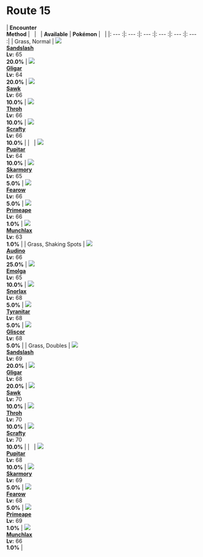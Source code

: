 # Route 15

| __Encounter<br>Method__ | &nbsp; | &nbsp; | __Available__ | __Pokémon__ | &nbsp; |
|: --- :|: --- :|: --- :|: --- :|: --- :|: --- :|
| Grass, Normal | ![][28] <br> __[Sandslash]__ <br> __Lv:__ 65 <br> __20.0%__ | ![][207] <br> __[Gligar]__ <br> __Lv:__ 64 <br> __20.0%__ | ![][539] <br> __[Sawk]__ <br> __Lv:__ 66 <br> __10.0%__ | ![][538] <br> __[Throh]__ <br> __Lv:__ 66 <br> __10.0%__ | ![][560] <br> __[Scrafty]__ <br> __Lv:__ 66 <br> __10.0%__ |
| &nbsp; | ![][247] <br> __[Pupitar]__ <br> __Lv:__ 64 <br> __10.0%__ | ![][227] <br> __[Skarmory]__ <br> __Lv:__ 65 <br> __5.0%__ | ![][22] <br> __[Fearow]__ <br> __Lv:__ 66 <br> __5.0%__ | ![][57] <br> __[Primeape]__ <br> __Lv:__ 66 <br> __1.0%__ | ![][446] <br> __[Munchlax]__ <br> __Lv:__ 63 <br> __1.0%__ |
| Grass, Shaking Spots | ![][531] <br> __[Audino]__ <br> __Lv:__ 66 <br> __25.0%__ | ![][587] <br> __[Emolga]__ <br> __Lv:__ 65 <br> __10.0%__ | ![][143] <br> __[Snorlax]__ <br> __Lv:__ 68 <br> __5.0%__ | ![][248] <br> __[Tyranitar]__ <br> __Lv:__ 68 <br> __5.0%__ | ![][472] <br> __[Gliscor]__ <br> __Lv:__ 68 <br> __5.0%__ |
| Grass, Doubles | ![][28] <br> __[Sandslash]__ <br> __Lv:__ 69 <br> __20.0%__ | ![][207] <br> __[Gligar]__ <br> __Lv:__ 68 <br> __20.0%__ | ![][539] <br> __[Sawk]__ <br> __Lv:__ 70 <br> __10.0%__ | ![][538] <br> __[Throh]__ <br> __Lv:__ 70 <br> __10.0%__ | ![][560] <br> __[Scrafty]__ <br> __Lv:__ 70 <br> __10.0%__ |
| &nbsp; | ![][247] <br> __[Pupitar]__ <br> __Lv:__ 68 <br> __10.0%__ | ![][227] <br> __[Skarmory]__ <br> __Lv:__ 69 <br> __5.0%__ | ![][22] <br> __[Fearow]__ <br> __Lv:__ 68 <br> __5.0%__ | ![][57] <br> __[Primeape]__ <br> __Lv:__ 69 <br> __1.0%__ | ![][446] <br> __[Munchlax]__ <br> __Lv:__ 66 <br> __1.0%__ |


[28]: ../img/animated/28.gif
[Sandslash]: ../../pokemons/028/
[207]: ../img/animated/207.gif
[Gligar]: ../../pokemons/207/
[539]: ../img/animated/539.gif
[Sawk]: ../../pokemons/539/
[538]: ../img/animated/538.gif
[Throh]: ../../pokemons/538/
[560]: ../img/animated/560.gif
[Scrafty]: ../../pokemons/560/
[247]: ../img/animated/247.gif
[Pupitar]: ../../pokemons/247/
[227]: ../img/animated/227.gif
[Skarmory]: ../../pokemons/227/
[22]: ../img/animated/22.gif
[Fearow]: ../../pokemons/022/
[57]: ../img/animated/57.gif
[Primeape]: ../../pokemons/057/
[446]: ../img/animated/446.gif
[Munchlax]: ../../pokemons/446/
[531]: ../img/animated/531.gif
[Audino]: ../../pokemons/531/
[587]: ../img/animated/587.gif
[Emolga]: ../../pokemons/587/
[143]: ../img/animated/143.gif
[Snorlax]: ../../pokemons/143/
[248]: ../img/animated/248.gif
[Tyranitar]: ../../pokemons/248/
[472]: ../img/animated/472.gif
[Gliscor]: ../../pokemons/472/